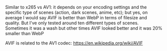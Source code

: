 Similar to x265 vs AV1: it depends on your encoding settings and the specific type of scenes (action, dark scenes, anime, etc); but yes, on average I would say AVIF is better than WebP in terms of filesize and quality. But I've only tested around ten different types of scenes. Sometimes it was a wash but other times AVIF looked better and it was 20% smaller than WebP

AVIF is related to the AV1 codec: https://en.wikipedia.org/wiki/AVIF
